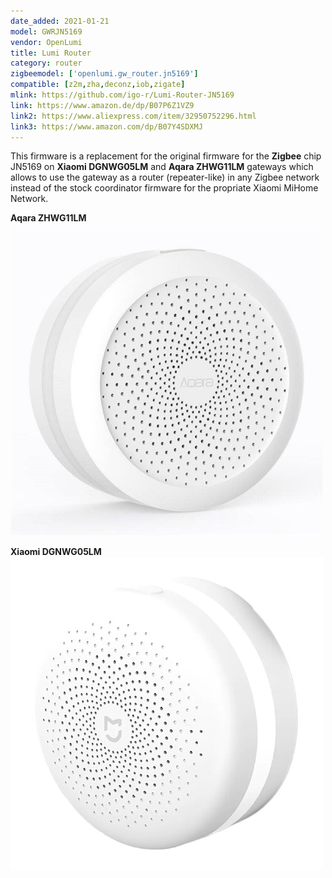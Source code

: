 ```yaml
---
date_added: 2021-01-21
model: GWRJN5169
vendor: OpenLumi 
title: Lumi Router
category: router
zigbeemodel: ['openlumi.gw_router.jn5169']
compatible: [z2m,zha,deconz,iob,zigate]
mlink: https://github.com/igo-r/Lumi-Router-JN5169
link: https://www.amazon.de/dp/B07P6Z1VZ9
link2: https://www.aliexpress.com/item/32950752296.html
link3: https://www.amazon.com/dp/B07Y4SDXMJ
---
```

This firmware is a replacement for the original firmware for the __Zigbee__ chip JN5169 on __Xiaomi DGNWG05LM__ and __Aqara ZHWG11LM__ gateways which allows to use the gateway as a router (repeater-like) in any Zigbee network instead of the stock coordinator firmware for the propriate Xiaomi MiHome Network.

__Aqara ZHWG11LM__    
![Aqara ZHWG11LM](/assets/images/devices/Aqara_ZHWG11LM.jpg)

__Xiaomi DGNWG05LM__    
![Xiaomi DGNWG05LM](/assets/images/devices/Xiaomi_DGNWG05LM.jpg)

